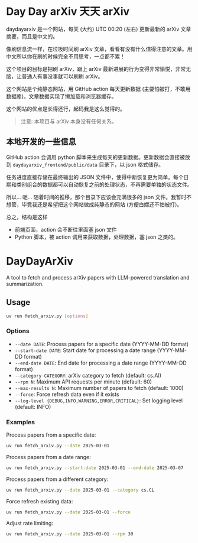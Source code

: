 # Day Day arXiv 天天 arXiv

daydayarxiv 是一个网站，每天 (大约) UTC 00:20 (左右) 更新最新的 arXiv 文章摘要，而且是中文的。

像刷信息流一样，在垃圾时间刷 arXiv 文章，看看有没有什么值得注意的文章。用中文所以你在刷的时候完全不用思考，一点都不累！

这个项目的目标是把刷 arXiv，跟上 arXiv 最新进展的行为变得非常愉悦，非常无脑，让普通人有事没事就可以刷刷 arXiv。

这个网站是个纯静态网站，用 GitHub action 每天更新数据 (主要怕被打，不敢用数据库)。文章数据实现了懒加载和浏览器缓存。

这个网站的优点是长得还行，起码我是这么觉得的。

> 注意: 本项目与 arXiv 本身没有任何关系。

## 本地开发的一些信息

GitHub action 会调用 python 脚本来生成每天的更新数据。更新数据会直接被放到 `daydayarxiv_frontend/public/data` 目录下，以 json 格式储存。

任务进度直接存储在最终输出的 JSON 文件中，使得中断恢复更为简单。每个日期和类别组合的数据都可以自动恢复之前的处理状态，不再需要单独的状态文件。

所以... 呃... 随着时间的推移，那个目录下应该会充满很多的 json 文件。我暂时不想管，毕竟我还是希望把这个网站做成纯静态的网站 (方便白嫖还不怕被打)。

总之，结构是这样
- 前端页面，action 会不断往里面塞 json 文件
- Python 脚本，被 action 调用来获取数据，处理数据，塞 json 之类的。

# DayDayArXiv

A tool to fetch and process arXiv papers with LLM-powered translation and summarization.

## Usage

```bash
uv run fetch_arxiv.py [options]
```

### Options

- `--date DATE`: Process papers for a specific date (YYYY-MM-DD format)
- `--start-date DATE`: Start date for processing a date range (YYYY-MM-DD format)
- `--end-date DATE`: End date for processing a date range (YYYY-MM-DD format)
- `--category CATEGORY`: arXiv category to fetch (default: cs.AI)
- `--rpm N`: Maximum API requests per minute (default: 60)
- `--max-results N`: Maximum number of papers to fetch (default: 1000)
- `--force`: Force refresh data even if it exists
- `--log-level {DEBUG,INFO,WARNING,ERROR,CRITICAL}`: Set logging level (default: INFO)

### Examples

Process papers from a specific date:
```bash
uv run fetch_arxiv.py --date 2025-03-01
```

Process papers from a date range:
```bash
uv run fetch_arxiv.py --start-date 2025-03-01 --end-date 2025-03-07
```

Process papers from a different category:
```bash
uv run fetch_arxiv.py --date 2025-03-01 --category cs.CL
```

Force refresh existing data:
```bash
uv run fetch_arxiv.py --date 2025-03-01 --force
```

Adjust rate limiting:
```bash
uv run fetch_arxiv.py --date 2025-03-01 --rpm 30
```


